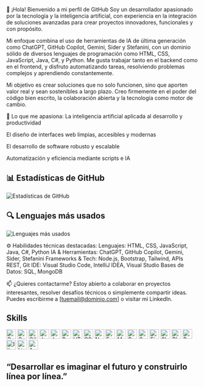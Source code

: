 👋 ¡Hola! Bienvenido a mi perfil de GitHub
Soy un desarrollador apasionado por la tecnología y la inteligencia artificial, con experiencia en la integración de soluciones avanzadas para crear proyectos innovadores, funcionales y con propósito.

Mi enfoque combina el uso de herramientas de IA de última generación como ChatGPT, GitHub Copilot, Gemini, Sider y Stefanini, con un dominio sólido de diversos lenguajes de programación como HTML, CSS, JavaScript, Java, C#, y Python. Me gusta trabajar tanto en el backend como en el frontend, y disfruto automatizando tareas, resolviendo problemas complejos y aprendiendo constantemente.

Mi objetivo es crear soluciones que no solo funcionen, sino que aporten valor real y sean sostenibles a largo plazo. Creo firmemente en el poder del código bien escrito, la colaboración abierta y la tecnología como motor de cambio.

🚀 Lo que me apasiona:
La inteligencia artificial aplicada al desarrollo y productividad

El diseño de interfaces web limpias, accesibles y modernas

El desarrollo de software robusto y escalable

Automatización y eficiencia mediante scripts e IA
## 📊 Estadísticas de GitHub

![Estadísticas de GitHub](https://github-readme-stats.vercel.app/api?username=TuUsuario&show_icons=true&hide_title=true&count_private=true&hide=prs&theme=radical)

## 🔍 Lenguajes más usados

![Lenguajes más usados](https://github-readme-stats.vercel.app/api/top-langs/?username=TuUsuario&layout=compact&theme=radical)

⚙️ Habilidades técnicas destacadas:
Lenguajes: HTML, CSS, JavaScript, Java, C#, Python
IA & Herramientas: ChatGPT, GitHub Copilot, Gemini, Sider, Stefanini
Frameworks & Tech: Node.js, Bootstrap, Tailwind, APIs REST, Git
IDE: Visual Studio Code, IntelliJ IDEA, Visual Studio
Bases de Datos: SQL, MongoDB

📫 ¿Quieres contactarme?
Estoy abierto a colaborar en proyectos interesantes, resolver desafíos técnicos o simplemente compartir ideas.
Puedes escribirme a [tuemail@dominio.com] o visitar mi LinkedIn.



 ## Skills
   <a href="https://www.learn-c.org" target="_blank" rel="noreferrer noopener"><img src="https://raw.githubusercontent.com/0xShapeShifter/readme-md/master/public/images/skills/core/c.svg" alt="C" width="25" height="25" /></a> <a href="https://cplusplus.com" target="_blank" rel="noreferrer noopener"><img src="https://raw.githubusercontent.com/0xShapeShifter/readme-md/master/public/images/skills/core/cplus.svg" alt="C++" width="25" height="25" /></a> <a href="https://learn.microsoft.com/en-us/dotnet/csharp/" target="_blank" rel="noreferrer noopener"><img src="https://raw.githubusercontent.com/0xShapeShifter/readme-md/master/public/images/skills/core/csharp.svg" alt="C#" width="25" height="25" /></a> <a href="https://www.java.com" target="_blank" rel="noreferrer noopener"><img src="https://raw.githubusercontent.com/0xShapeShifter/readme-md/master/public/images/skills/core/java.svg" alt="Java" width="25" height="25" /></a> <a href="https://www.javascript.com" target="_blank" rel="noreferrer noopener"><img src="https://raw.githubusercontent.com/0xShapeShifter/readme-md/master/public/images/skills/core/javascript.svg" alt="JavaScript" width="25" height="25" /></a> <a href="https://www.python.org" target="_blank" rel="noreferrer noopener"><img src="https://raw.githubusercontent.com/0xShapeShifter/readme-md/master/public/images/skills/core/python.svg" alt="Python" width="25" height="25" /></a>  <a href="https://html.com/html5/" target="_blank" rel="noreferrer noopener"><img src="https://raw.githubusercontent.com/0xShapeShifter/readme-md/master/public/images/skills/frontend/html5.svg" alt="HTML5" width="25" height="25" /></a> <a href="https://css3.com" target="_blank" rel="noreferrer noopener"><img src="https://raw.githubusercontent.com/0xShapeShifter/readme-md/master/public/images/skills/frontend/css3.svg" alt="CSS3" width="25" height="25" /></a>  <a href="https://nodejs.org" target="_blank" rel="noreferrer noopener"><img src="https://raw.githubusercontent.com/0xShapeShifter/readme-md/master/public/images/skills/backend/nodejs.svg" alt="NodeJS" width="25" height="25" /></a> <a href="http://expressjs.com" target="_blank" rel="noreferrer noopener"><img src="https://raw.githubusercontent.com/0xShapeShifter/readme-md/master/public/images/skills/backend/express.svg" alt="Express" width="25" height="25" /></a> <a href="https://www.mysql.com" target="_blank" rel="noreferrer noopener"><img src="https://raw.githubusercontent.com/0xShapeShifter/readme-md/master/public/images/skills/backend/mysql.svg" alt="MySQL" width="25" height="25" /></a> <a href="https://www.postgresql.org" target="_blank" rel="noreferrer noopener"><img src="https://raw.githubusercontent.com/0xShapeShifter/readme-md/master/public/images/skills/backend/postgresql.svg" alt="PostgreSQL" width="25" height="25" /></a> <a href="https://supabase.com" target="_blank" rel="noreferrer noopener"><img src="https://raw.githubusercontent.com/0xShapeShifter/readme-md/master/public/images/skills/backend/supabase.svg" alt="Supabase" width="25" height="25" /></a>    <a href="http://figma.com" target="_blank" rel="noreferrer noopener"><img src="https://raw.githubusercontent.com/0xShapeShifter/readme-md/master/public/images/skills/software/figma.svg" alt="Figma" width="25" height="25" /></a> <a href="https://www.sketch.com" target="_blank" rel="noreferrer noopener"><img src="https://raw.githubusercontent.com/0xShapeShifter/readme-md/master/public/images/skills/software/sketch.svg" alt="Sketch" width="25" height="25" /></a> <a href="https://www.adobe.com/products/photoshop.html" target="_blank" rel="noreferrer noopener"><img src="https://raw.githubusercontent.com/0xShapeShifter/readme-md/master/public/images/skills/software/photoshop.svg" alt="Photoshop" width="25" height="25" /></a> <a href="https://www.adobe.com/products/premiere.html" target="_blank" rel="noreferrer noopener"><img src="https://raw.githubusercontent.com/0xShapeShifter/readme-md/master/public/images/skills/software/premiere.svg" alt="Premiere Pro" width="25" height="25" /></a> <a href="https://www.adobe.com/products/illustrator.html" target="_blank" rel="noreferrer noopener"><img src="https://raw.githubusercontent.com/0xShapeShifter/readme-md/master/public/images/skills/software/illustrator.svg" alt="Illustrator" width="25" height="25" /></a> <a href="https://www.adobe.com/products/lightroom.html" target="_blank" rel="noreferrer noopener"><img src="https://raw.githubusercontent.com/0xShapeShifter/readme-md/master/public/images/skills/software/lightroom.svg" alt="Lightroom" width="25" height="25" /></a> <a href="https://www.adobe.com/products/audition.html" target="_blank" rel="noreferrer noopener"><img src="https://raw.githubusercontent.com/0xShapeShifter/readme-md/master/public/images/skills/software/audition.svg" alt="Audition" width="25" height="25" /></a> 

## “Desarrollar es imaginar el futuro y construirlo línea por línea.”

